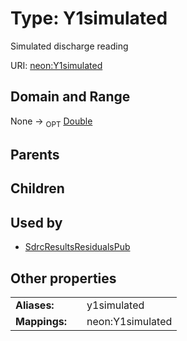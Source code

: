 
# Type: Y1simulated


Simulated discharge reading

URI: [neon:Y1simulated](https://data.neonscience.org/Y1simulated)


## Domain and Range

None ->  <sub>OPT</sub> [Double](types/Double.md)

## Parents


## Children


## Used by

 * [SdrcResultsResidualsPub](SdrcResultsResidualsPub.md)

## Other properties

|  |  |  |
| --- | --- | --- |
| **Aliases:** | | y1simulated |
| **Mappings:** | | neon:Y1simulated |

